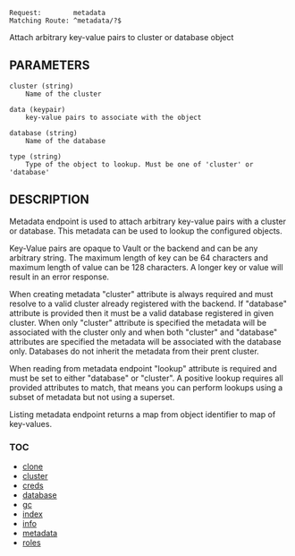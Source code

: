     Request:        metadata
    Matching Route: ^metadata/?$

Attach arbitrary key-value pairs to cluster or database object

## PARAMETERS

    cluster (string)
        Name of the cluster

    data (keypair)
        key-value pairs to associate with the object

    database (string)
        Name of the database

    type (string)
        Type of the object to lookup. Must be one of 'cluster' or 'database'

## DESCRIPTION

Metadata endpoint is used to attach arbitrary key-value pairs with a cluster or database.
This metadata can be used to lookup the configured objects.

Key-Value pairs are opaque to Vault or the backend and can be any arbitrary string. The
maximum length of key can be 64 characters and maximum length of value can be 128 characters.
A longer key or value will result in an error response.

When creating metadata "cluster" attribute is always required and must resolve to a valid
cluster already registered with the backend. If "database" attribute is provided then it must
be a valid database registered in given cluster.
When only "cluster" attribute is specified the metadata will be associated with the cluster
only and when both "cluster" and "database" attributes are specified the metadata will be
associated with the database only.
Databases do not inherit the metadata from their prent cluster.

When reading from metadata endpoint "lookup" attribute is required and must be set to either
"database" or "cluster". A positive lookup requires all provided attributes to match, that means
you can perform lookups using a subset of metadata but not using a superset.

Listing metadata endpoint returns a map from object identifier to map of key-values.


### TOC

 - [clone](./clone.md)
 - [cluster](./cluster.md)
 - [creds](./creds.md)
 - [database](./database.md)
 - [gc](./gc.md)
 - [index](./index.md)
 - [info](./info.md)
 - [metadata](./metadata.md)
 - [roles](./roles.md)
